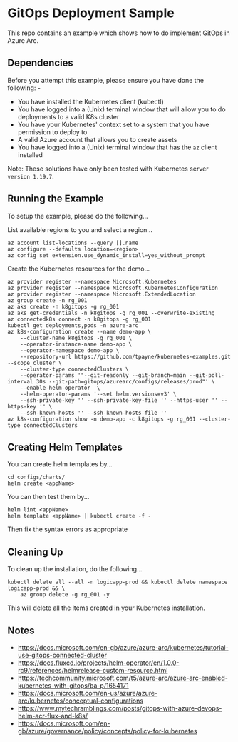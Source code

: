 GitOps Deployment Sample
========================

This repo contains an example which shows how to do implement GitOps in Azure Arc.

Dependencies
------------
Before you attempt this example, please ensure you have done the following: -
- You have installed the Kubernetes client (kubectl)
- You have logged into a (Unix) terminal window that will allow you to do deployments to a valid K8s cluster
- You have your Kubernetes' context set to a system that you have permission to deploy to
- A valid Azure account that allows you to create assets
- You have logged into a (Unix) terminal window that has the `az` client installed

Note: These solutions have only been tested with Kubernetes server `version 1.19.7`.

Running the Example
-------------------
To setup the example, please do the following...

List available regions to you and select a region...

    az account list-locations --query [].name
    az configure --defaults location=<region>
    az config set extension.use_dynamic_install=yes_without_prompt

Create the Kubernetes resources for the demo...

    az provider register --namespace Microsoft.Kubernetes
    az provider register --namespace Microsoft.KubernetesConfiguration
    az provider register --namespace Microsoft.ExtendedLocation
    az group create -n rg_001
    az aks create -n k8gitops -g rg_001
    az aks get-credentials -n k8gitops -g rg_001 --overwrite-existing
    az connectedk8s connect -n k8gitops -g rg_001
    kubectl get deployments,pods -n azure-arc
    az k8s-configuration create --name demo-app \
        --cluster-name k8gitops -g rg_001 \
        --operator-instance-name demo-app \
        --operator-namespace demo-app \
        --repository-url https://github.com/tpayne/kubernetes-examples.git --scope cluster \
        --cluster-type connectedClusters \
        --operator-params '"--git-readonly --git-branch=main --git-poll-interval 30s --git-path=gitops/azurearc/configs/releases/prod"' \
        --enable-helm-operator  \
        --helm-operator-params '--set helm.versions=v3' \
        --ssh-private-key '' --ssh-private-key-file '' --https-user '' --https-key '' \
        --ssh-known-hosts '' --ssh-known-hosts-file ''
    az k8s-configuration show -n demo-app -c k8gitops -g rg_001 --cluster-type connectedClusters

Creating Helm Templates
-----------------------
You can create helm templates by...

    cd configs/charts/
    helm create <appName>

You can then test them by...

    helm lint <appName>
    helm template <appName> | kubectl create -f -

Then fix the syntax errors as appropriate

Cleaning Up
-----------
To clean up the installation, do the following...

    kubectl delete all --all -n logicapp-prod && kubectl delete namespace logicapp-prod && \
        az group delete -g rg_001 -y

This will delete all the items created in your Kubernetes installation.

Notes
-----
- https://docs.microsoft.com/en-gb/azure/azure-arc/kubernetes/tutorial-use-gitops-connected-cluster
- https://docs.fluxcd.io/projects/helm-operator/en/1.0.0-rc9/references/helmrelease-custom-resource.html
- https://techcommunity.microsoft.com/t5/azure-arc/azure-arc-enabled-kubernetes-with-gitops/ba-p/1654171
- https://docs.microsoft.com/en-us/azure/azure-arc/kubernetes/conceptual-configurations
- https://www.mytechramblings.com/posts/gitops-with-azure-devops-helm-acr-flux-and-k8s/
- https://docs.microsoft.com/en-gb/azure/governance/policy/concepts/policy-for-kubernetes

